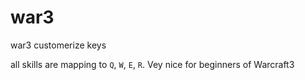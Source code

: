 # war3
war3 customerize keys


all skills are mapping to `Q`, `W`, `E`, `R`. Vey nice for beginners of Warcraft3
